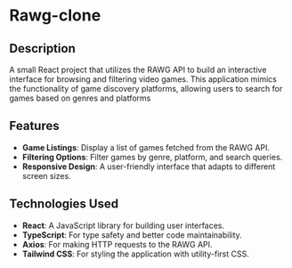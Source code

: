 # Rawg-clone

## Description

A small React project that utilizes the RAWG API to build an interactive interface for browsing and filtering video games. This application mimics the functionality of game discovery platforms, allowing users to search for games based on genres and platforms

## Features

- **Game Listings**: Display a list of games fetched from the RAWG API.
- **Filtering Options**: Filter games by genre, platform, and search queries.
- **Responsive Design**: A user-friendly interface that adapts to different screen sizes.

## Technologies Used

- **React**: A JavaScript library for building user interfaces.
- **TypeScript**: For type safety and better code maintainability.
- **Axios**: For making HTTP requests to the RAWG API.
- **Tailwind CSS**: For styling the application with utility-first CSS.
